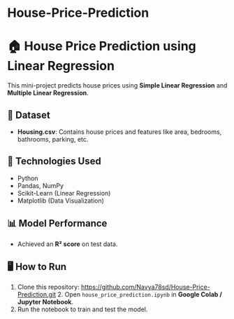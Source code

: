 # House-Price-Prediction
# 🏠 House Price Prediction using Linear Regression

This mini-project predicts house prices using **Simple Linear Regression** and **Multiple Linear Regression**.

## 📂 Dataset
- **Housing.csv**: Contains house prices and features like area, bedrooms, bathrooms, parking, etc.

## 🚀 Technologies Used
- Python
- Pandas, NumPy
- Scikit-Learn (Linear Regression)
- Matplotlib (Data Visualization)

## 📊 Model Performance
- Achieved an **R² score** on test data.

## 🖥️ How to Run
1. Clone this repository: https://github.com/Navya78sd/House-Price-Prediction.git
   2. Open `house_price_prediction.ipynb` in **Google Colab / Jupyter Notebook**.
3. Run the notebook to train and test the model.

